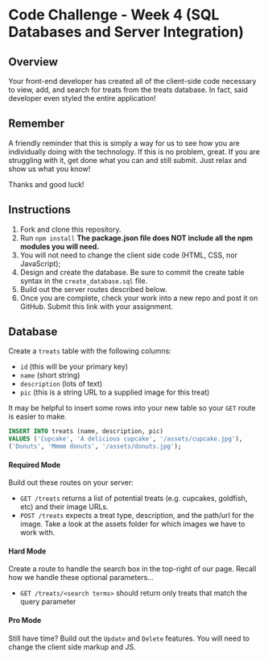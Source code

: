 # Code Challenge - Week 4 (SQL Databases and Server Integration)

## Overview

Your front-end developer has created all of the client-side code
necessary to view, add, and search for treats from the treats
database. In fact, said developer even styled the entire application!


## Remember
A friendly reminder that this is simply a way for us to see how you are individually doing with the technology. If this is no problem, great. If you are struggling with it, get done what you can and still submit. Just relax and show us what you know!

Thanks and good luck!


## Instructions

1. Fork and clone this repository.
2. Run `npm install` **The package.json file does NOT include all the npm modules you will need.**
2. You will not need to change the client side code (HTML, CSS, nor JavaScript);
3. Design and create the database. Be sure to commit the create table syntax in the `create_database.sql` file.
4. Build out the server routes described below.
5. Once you are complete, check your work into a new repo and post it on GitHub. Submit this link with your assignment.

## Database

Create a `treats` table with the following columns:

* `id` (this will be your primary key)
* `name` (short string)
* `description` (lots of text)
* `pic` (this is a string URL to a supplied image for this treat)

It may be helpful to insert some rows into your new table so your `GET` route is easier to make.

```SQL
INSERT INTO treats (name, description, pic)
VALUES ('Cupcake', 'A delicious cupcake', '/assets/cupcake.jpg'),
('Donuts', 'Mmmm donuts', '/assets/donuts.jpg');
```

#### Required Mode

Build out these routes on your server:

* `GET /treats` returns a list of potential treats (e.g. cupcakes, goldfish, etc) and their image URLs.
* `POST /treats` expects a treat type, description, and the path/url for the image. Take a look at the assets folder for which images we have to work with.

#### Hard Mode

Create a route to handle the search box in the top-right of our page. Recall how we handle these optional parameters...

* `GET /treats/<search terms>` should return only treats that match the query parameter

#### Pro Mode

Still have time? Build out the `Update` and `Delete` features. You will need to change the client side markup and JS.
